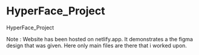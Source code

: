 # HyperFace_Project
HyperFace_Project

Note : Website has been hosted on netlify.app.
It demonstrates a the figma design that was given.
Here only main files are there that i worked upon.

